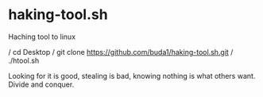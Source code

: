 # haking-tool.sh
Haching tool to linux

/ cd Desktop
/ git clone https://github.com/buda1/haking-tool.sh.git
/ ./htool.sh


Looking for it is good, 
stealing is bad, 
knowing nothing is what others want.
Divide and conquer.
